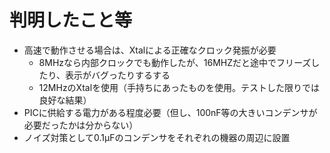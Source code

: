 # 判明したこと等

- 高速で動作させる場合は、Xtalによる正確なクロック発振が必要
  - 8MHzなら内部クロックでも動作したが、16MHZだと途中でフリーズしたり、表示がバグったりするする
  - 12MHzのXtalを使用（手持ちにあったものを使用。テストした限りでは良好な結果）
- PICに供給する電力がある程度必要（但し、100nF等の大きいコンデンサが必要だったかは分からない）
- ノイズ対策として0.1μFのコンデンサをそれぞれの機器の周辺に設置
